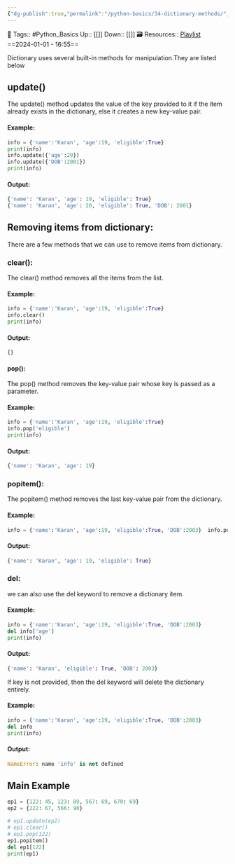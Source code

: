 ```yaml
---
{"dg-publish":true,"permalink":"/python-basics/34-dictionary-methods/","dgPassFrontmatter":true,"noteIcon":"3","created":"2024-01-01T16:55:51.521+05:30","updated":"2024-01-01T17:02:14.321+05:30"}
---
```


🧶 Tags:: #Python_Basics 
Up:: [[]]
Down:: [[]]
🗃 Resources:: [Playlist](https://www.youtube.com/playlist?list=PLu0W_9lII9agwh1XjRt242xIpHhPT2llg)
==2024-01-01 - 16:55==

Dictionary uses several built-in methods for manipulation.They are listed below

## update()
The update() method updates the value of the key provided to it if the item already exists in the dictionary, else it creates a new key-value pair.

#### Example:
```python
info = {'name':'Karan', 'age':19, 'eligible':True}
print(info)
info.update({'age':20})
info.update({'DOB':2001})
print(info)
```

#### Output:
```python
{'name': 'Karan', 'age': 19, 'eligible': True}
{'name': 'Karan', 'age': 20, 'eligible': True, 'DOB': 2001}
```

## Removing items from dictionary:
There are a few methods that we can use to remove items from dictionary.

### clear():
The clear() method removes all the items from the list.

#### Example:
```python
info = {'name':'Karan', 'age':19, 'eligible':True}
info.clear()
print(info)
```

#### Output:
```python
{}
```

#### pop():
The pop() method removes the key-value pair whose key is passed as a parameter.

#### Example:
```python
info = {'name':'Karan', 'age':19, 'eligible':True}
info.pop('eligible')
print(info)
```

#### Output:
```python
{'name': 'Karan', 'age': 19}
```

### popitem():
The popitem() method removes the last key-value pair from the dictionary.

#### Example:
```python
info = {'name':'Karan', 'age':19, 'eligible':True, 'DOB':2003}  info.popitem()  print(info)
```

#### Output:
```python
{'name': 'Karan', 'age': 19, 'eligible': True}
```

### del:
we can also use the del keyword to remove a dictionary item.

#### Example:
```python
info = {'name':'Karan', 'age':19, 'eligible':True, 'DOB':2003}
del info['age']
print(info)
```

#### Output:
```python
{'name': 'Karan', 'eligible': True, 'DOB': 2003}
```

If key is not provided, then the del keyword will delete the dictionary entirely.

#### Example:
```python
info = {'name':'Karan', 'age':19, 'eligible':True, 'DOB':2003}
del info
print(info)
```

#### Output:
```python
NameError: name 'info' is not defined
```

## Main Example
```python
ep1 = {122: 45, 123: 89, 567: 69, 670: 69}
ep2 = {222: 67, 566: 90}

# ep1.update(ep2)
# ep1.clear()
# ep1.pop(122)
ep1.popitem()
del ep1[122]
print(ep1)
```
